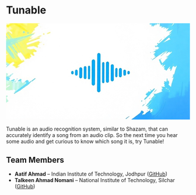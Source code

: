 # Tunable

![Tunable Cover](./assets/cover-small.jpg)

Tunable is an audio recognition system, similar to Shazam, that can accurately identify a song from an audio clip. So the next time you hear some audio and get curious to know which song it is, try Tunable!

## Team Members

- **Aatif Ahmad** – Indian Institute of Technology, Jodhpur ([GitHub](http://github.com/aatifahmad123))
- **Talkeen Ahmad Nomani** – National Institute of Technology, Silchar ([GitHub](http://github.com/TalkeenAhmadNomani))